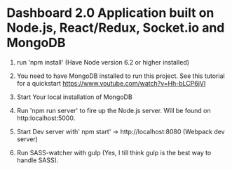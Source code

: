 # Dashboard 2.0 Application built on Node.js, React/Redux, Socket.io and MongoDB

1. run 'npm install' (Have Node version 6.2 or higher installed)

2. You need to have MongoDB installed to run this project. See this tutorial for a quickstart https://www.youtube.com/watch?v=Hh-bLCP6jVI

3. Start Your local installation of MongoDB

4. Run 'npm run server' to fire up the Node.js server. Will be found on http:localhost:5000.

5. Start Dev server with' npm start' -> http://localhost:8080 (Webpack dev server)

6. Run SASS-watcher with gulp (Yes, I till think gulp is the best way to handle SASS).
